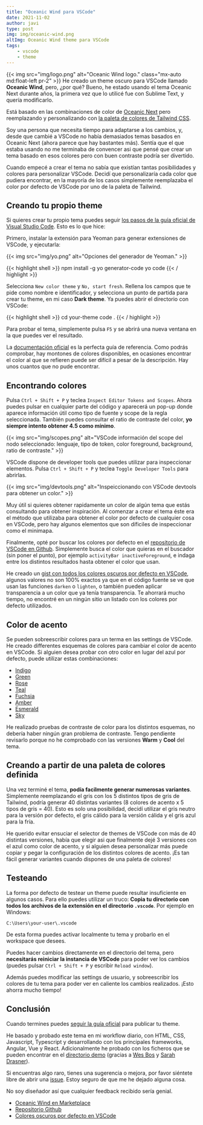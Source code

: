 ```yaml
---
title: "Oceanic Wind para VSCode"
date: 2021-11-02
author: javi
type: post
img: img/oceanic-wind.png
altImg: Oceanic Wind theme para VSCode
tags:
    - vscode
    - theme
---
```

{{< img src="img/logo.png" alt="Oceanic Wind logo." class="mx-auto md:float-left pr-2" >}}
He creado un theme oscuro para VSCode llamado **Oceanic Wind**, pero, ¿por qué? Bueno, he estado usando el tema Oceanic Next durante años, la primera vez que lo utilicé fue con Sublime Text, y quería modificarlo.


Está basado en las combinaciones de color de [Oceanic Next](https://github.com/voronianski/oceanic-next-color-scheme) pero reemplazando y personalizando con [la paleta de colores de Tailwind CSS](https://tailwindcss.com/docs/customizing-colors).

Soy una persona que necesita tiempo para adaptarse a los cambios, y, desde que cambié a VSCode no había demasiados temas basados en Oceanic Next (ahora parece que hay bastantes más). Sentía que el que estaba usando no me terminaba de convencer asi que pensé que crear un tema basado en esos colores pero con buen contraste podría ser divertido.

Cuando empecé a crear el tema no sabía que existían tantas posibilidades y colores para personalizar VSCode. Decidí que personalizaría cada color que pudiera encontrar, en la mayoría de los casos simplemente reemplazaba el color por defecto de VSCode por uno de la paleta de Tailwind.

## Creando tu propio theme
Si quieres crear tu propio tema puedes seguir [los pasos de la guía oficial de Visual Studio Code](https://code.visualstudio.com/api/extension-guides/color-theme#create-a-new-color-theme). Esto es lo que hice:

Primero, instalar la extensión para Yeoman para generar extensiones de VSCode, y ejecutarla:

{{< img src="img/yo.png" alt="Opciones del generador de Yeoman." >}}

{{< highlight shell >}}
npm install -g yo generator-code
yo code
{{< / highlight >}}

Selecciona `New color theme` y `No, start fresh`. Rellena los campos que te pide como nombre e identificador, y selecciona un punto de partida para crear tu theme, en mi caso **Dark theme**. Ya puedes abrir el directorio con VSCode:

{{< highlight shell >}}
cd your-theme
code .
{{< / highlight >}}

Para probar el tema, simplemente pulsa `F5` y se abrirá una nueva ventana en la que puedes ver el resultado.

La [documentación oficial](https://code.visualstudio.com/api/references/theme-color) es la perfecta guía de referencia. Como podrás comprobar, hay montones de colores disponibles, en ocasiones encontrar el color al que se refieren puede ser difícil a pesar de la descripción. Hay unos cuantos que no pude encontrar.

## Encontrando colores
Pulsa `Ctrl + Shift + P` y teclea `Inspect Editor Tokens and Scopes`. Ahora puedes pulsar en cualquier parte del código y aparecerá un pop-up donde aparece información útil como tipo de fuente y scope de la regla seleccionada. También puedes consultar el ratio de contraste del color, **yo siempre intento obtener 4.5 como mínimo**.

{{< img src="img/scopes.png" alt="VSCode información del scope del nodo seleccionado: lenguaje, tipo de token, color foreground, background, ratio de contraste." >}}

VSCode dispone de developer tools que puedes utilizar para inspeccionar elementos. Pulsa `Ctrl + Shift + P` y teclea `Toggle Developer Tools` para abrirlas.

{{< img src="img/devtools.png" alt="Inspeiccionando con VSCode devtools para obtener un color." >}}

Muy útil si quieres obtener rapidamente un color de algún tema que estás consultando para obtener inspiración. Al comenzar a crear el tema éste era el método que utilizaba para obtener el color por defecto de cualquier cosa en VSCode, pero hay algunos elementos que son díficiles de inspeccionar como el minimapa.

Finalmente, opté por buscar los colores por defecto en el [repositorio de VSCode en Github](https://github.com/microsoft/vscode). Simplemente busca el color que quieras en el buscador (sin poner el punto), por ejemplo `activityBar inactiveForeground`, e indaga entre los distintos resultados hasta obtener el color que usan.

He creado un [gist con todos los colores oscuros por defecto en VSCode](https://gist.github.com/javifm86/073d8e05942a8849dd11fa6996955fc0), algunos valores no son 100% exactos ya que en el código fuente se ve que usan las funciones `darken` o `lighten`, o también pueden aplicar transparencia a un color que ya tenía transparencia. Te ahorrará mucho tiempo, no encontré en un ningún sitio un listado con los colores por defecto utilizados.

## Color de acento
Se pueden sobreescribir colores para un terma en las settings de VSCode. He creado differentes esquemas de colores para cambiar el color de acento en VSCode. Si alguien desea probar con otro color en lugar del azul por defecto, puede utilizar estas combinaciones:

- [Indigo](https://github.com/javifm86/oceanic-wind/blob/main/customize/indigo.md)
- [Green](https://github.com/javifm86/oceanic-wind/blob/main/customize/green.md)
- [Rose](https://github.com/javifm86/oceanic-wind/blob/main/customize/rose.md)
- [Teal](https://github.com/javifm86/oceanic-wind/blob/main/customize/teal.md)
- [Fuchsia](https://github.com/javifm86/oceanic-wind/blob/main/customize/fuchsia.md)
- [Amber](https://github.com/javifm86/oceanic-wind/blob/main/customize/amber.md)
- [Esmerald](https://github.com/javifm86/oceanic-wind/blob/main/customize/esmerald.md)
- [Sky](https://github.com/javifm86/oceanic-wind/blob/main/customize/sky.md)

He realizado pruebas de contraste de color para los distintos esquemas, no debería haber ningún gran problema de contraste. Tengo pendiente revisarlo porque no he comprobado con las versiones **Warm** y **Cool** del tema.

## Creando a partir de una paleta de colores definida
Una vez terminé el tema, **podía facilmente generar numerosas variantes**. Simplemente reemplazando el gris con los 5 distintos tipos de gris de Tailwind, podría generar 40 distintas variantes (8 colores de acento x 5 tipos de gris = 40). Esto es solo una posibilidad, decidí utilizar el gris neutro para la versión por defecto, el gris cálido para la versión cálida y el gris azul para la fría.

He querido evitar ensuciar el selector de themes de VSCode con más de 40 distintas versiones, había que elegir asi que finalmente dejé 3 versiones con el azul como color de acento, y si alguien desea personalizar más puede copiar y pegar la configuración de los distintos colores de acento. ¡Es tan fácil generar variantes cuando dispones de una paleta de colores!


## Testeando
La forma por defecto de testear un theme puede resultar insuficiente en algunos casos. Para ello puedes utilizar un truco: **Copia tu directorio con todos los archivos de la extensión en el directorio `.vscode`**. Por ejemplo en Windows:
```
C:\Users\your-user\.vscode
```
De esta forma puedes activar localmente tu tema y probarlo en el workspace que desees.

Puedes hacer cambios directamente en el directorio del tema, pero **necesitarás reiniciar la instancia de VSCode** para poder ver los cambios (puedes pulsar `Ctrl + Shift + P` y escribir `Reload window`).

Además puedes modificar las settings de usuario, y sobreescribir los colores de tu tema para poder ver en caliente los cambios realizados. ¡Esto ahorra mucho tiempo!

## Conclusión
Cuando termines puedes [seguir la guía oficial](https://code.visualstudio.com/api/working-with-extensions/publishing-extension) para publicar tu theme.

He basado y probado este tema en mi workflow diario, con HTML, CSS, Javascript, Typescript y desarrollando con los principales frameworks, Angular, Vue y React. Adicionalmente he probado con los ficheros que se pueden encontrar en el [directorio demo](https://github.com/javifm86/oceanic-wind/tree/main/demo) (gracias a [Wes Bos](https://twitter.com/wesbos) y [Sarah Drasner](https://twitter.com/sarah_edo)).

Si encuentras algo raro, tienes una sugerencia o mejora, por favor siéntete libre de abrir una [issue](https://github.com/javifm86/oceanic-wind/issues). Estoy seguro de que me he dejado alguna cosa.

No soy diseñador así que cualquier feedback recibido sería genial.

* [Oceanic Wind en Marketplace](https://marketplace.visualstudio.com/items?itemName=javifm.oceanic-wind)
* [Repositorio Github](https://github.com/javifm86/oceanic-wind)
* [Colores oscuros por defecto en VSCode](https://gist.github.com/javifm86/073d8e05942a8849dd11fa6996955fc0)
